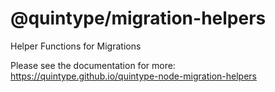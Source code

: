 # @quintype/migration-helpers

Helper Functions for Migrations

Please see the documentation for more: https://quintype.github.io/quintype-node-migration-helpers
